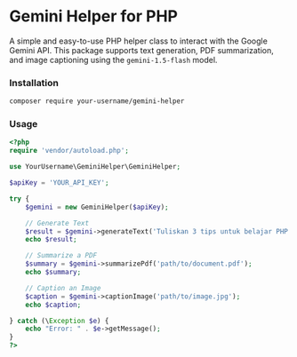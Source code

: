 # Gemini Helper for PHP

A simple and easy-to-use PHP helper class to interact with the Google Gemini API. This package supports text generation, PDF summarization, and image captioning using the `gemini-1.5-flash` model.

### Installation

```bash
composer require your-username/gemini-helper
```

### Usage

```php
<?php
require 'vendor/autoload.php';

use YourUsername\GeminiHelper\GeminiHelper;

$apiKey = 'YOUR_API_KEY';

try {
    $gemini = new GeminiHelper($apiKey);

    // Generate Text
    $result = $gemini->generateText('Tuliskan 3 tips untuk belajar PHP.');
    echo $result;

    // Summarize a PDF
    $summary = $gemini->summarizePdf('path/to/document.pdf');
    echo $summary;

    // Caption an Image
    $caption = $gemini->captionImage('path/to/image.jpg');
    echo $caption;

} catch (\Exception $e) {
    echo "Error: " . $e->getMessage();
}
?>
```